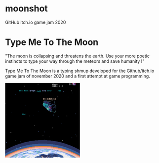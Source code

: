 # moonshot
GitHub  itch.io game jam 2020

Type Me To The Moon
===================

"The moon is collapsing and threatens the earth.
Use your more poetic instincts to type your way
through the meteors and save humanity !"


Type Me To The Moon is a typing shmup developed for the
Github/itch.io game jam of november 2020 and a
first attempt at game programming.

<a href="/images/demo" target="_blank">
<img src="images/pyxel-201129-163731.gif" width="48%">
</a>




